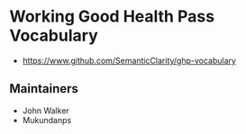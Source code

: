 # Working Good Health Pass Vocabulary

- https://www.github.com/SemanticClarity/ghp-vocabulary

## Maintainers

- John Walker
- Mukundanps
